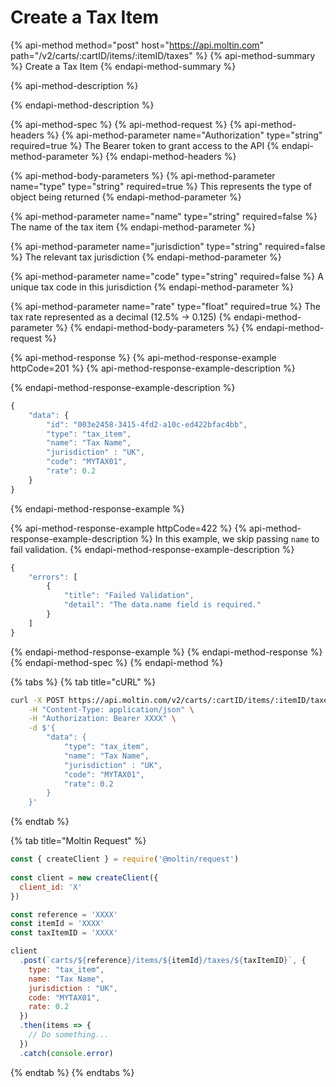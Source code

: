 # Create a Tax Item

{% api-method method="post" host="https://api.moltin.com" path="/v2/carts/:cartID/items/:itemID/taxes" %}
{% api-method-summary %}
Create a Tax Item
{% endapi-method-summary %}

{% api-method-description %}

{% endapi-method-description %}

{% api-method-spec %}
{% api-method-request %}
{% api-method-headers %}
{% api-method-parameter name="Authorization" type="string" required=true %}
The Bearer token to grant access to the API
{% endapi-method-parameter %}
{% endapi-method-headers %}

{% api-method-body-parameters %}
{% api-method-parameter name="type" type="string" required=true %}
This represents the type of object being returned
{% endapi-method-parameter %}

{% api-method-parameter name="name" type="string" required=false %}
The name of the tax item
{% endapi-method-parameter %}

{% api-method-parameter name="jurisdiction" type="string" required=false %}
The relevant tax jurisdiction
{% endapi-method-parameter %}

{% api-method-parameter name="code" type="string" required=false %}
A unique tax code in this jurisdiction
{% endapi-method-parameter %}

{% api-method-parameter name="rate" type="float" required=true %}
The tax rate represented as a decimal \(12.5% -&gt; 0.125\)
{% endapi-method-parameter %}
{% endapi-method-body-parameters %}
{% endapi-method-request %}

{% api-method-response %}
{% api-method-response-example httpCode=201 %}
{% api-method-response-example-description %}

{% endapi-method-response-example-description %}

```javascript
{
    "data": {
        "id": "003e2458-3415-4fd2-a10c-ed422bfac4bb",
        "type": "tax_item",
        "name": "Tax Name",
        "jurisdiction" : "UK",
        "code": "MYTAX01",
        "rate": 0.2
    }
}
```
{% endapi-method-response-example %}

{% api-method-response-example httpCode=422 %}
{% api-method-response-example-description %}
In this example, we skip passing `name` to fail validation.
{% endapi-method-response-example-description %}

```javascript
{
    "errors": [
        {
            "title": "Failed Validation",
            "detail": "The data.name field is required."
        }
    ]
}
```
{% endapi-method-response-example %}
{% endapi-method-response %}
{% endapi-method-spec %}
{% endapi-method %}

{% tabs %}
{% tab title="cURL" %}
```bash
curl -X POST https://api.moltin.com/v2/carts/:cartID/items/:itemID/taxes \
    -H "Content-Type: application/json" \
    -H "Authorization: Bearer XXXX" \
    -d $'{
        "data": {
            "type": "tax_item",
            "name": "Tax Name",
            "jurisdiction" : "UK",
            "code": "MYTAX01",
            "rate": 0.2
        }
    }'
```
{% endtab %}

{% tab title="Moltin Request" %}
```javascript
const { createClient } = require('@moltin/request')
​
const client = new createClient({
  client_id: 'X'
})

const reference = 'XXXX'
const itemId = 'XXXX'
const taxItemID = 'XXXX'

client
  .post(`carts/${reference}/items/${itemId}/taxes/${taxItemID}`, {
    type: "tax_item",
    name: "Tax Name",
    jurisdiction : "UK",
    code: "MYTAX01",
    rate: 0.2
  })
  .then(items => {
    // Do something...
  })
  .catch(console.error)
```
{% endtab %}
{% endtabs %}


